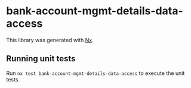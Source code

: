 # bank-account-mgmt-details-data-access

This library was generated with [Nx](https://nx.dev).

## Running unit tests

Run `nx test bank-account-mgmt-details-data-access` to execute the unit tests.
